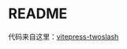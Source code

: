 # README

代码来自这里：[vitepress-twoslash](https://github.com/shikijs/shiki/tree/main/packages/vitepress-twoslash)
